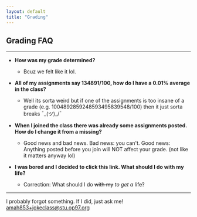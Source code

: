 ```yaml
---
layout: default
title: "Grading"
---
```


## Grading FAQ

---

- **How was my grade determined?**
  - Bcuz we felt like it lol. 

- **All of my assignments say 134891/100, how do I have a 0.01% average in the class?**
  - Well its sorta weird but if one of the assignments is too insane of a grade (e.g. 1004892859248593495839548/100) then it just sorta breaks ¯\_(ツ)_/¯

- **When I joined the class there was already some assignments posted. How do I change it from a missing?**
  - Good news and bad news. Bad news: you can't. Good news: Anything posted before you join will NOT affect your grade. (not like it matters anyway lol)

- **I was bored and I decided to click this link. What should I do with my life?**
  - Correction: What should I do ~~with my~~ *to get a* life?

---

I probably forgot something. If I did, just ask me! [amah853+jokeclass@stu.op97.org](mailto:amah853+jokeclass@stu.op97.org)
